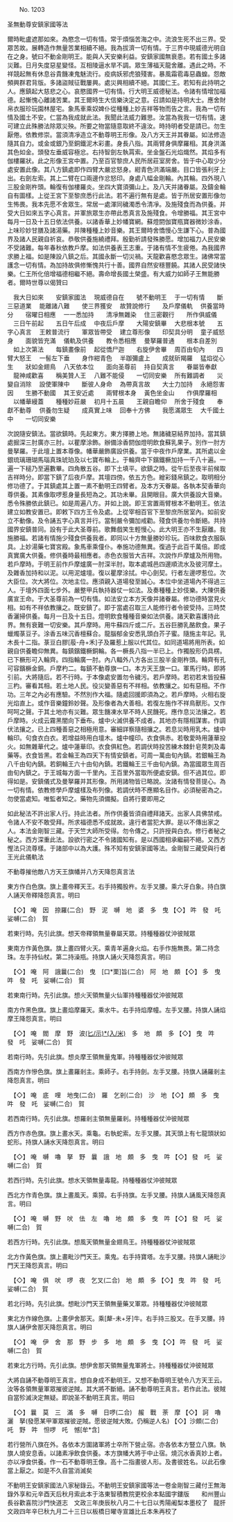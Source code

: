 ﻿　　No. 1203

圣無動尊安鎮家國等法

爾時毗盧遮那如來。為愍念一切有情。常于煩惱苦海之中。流浪生死不出三界。受眾苦故。展轉造作無量苦業相續不絕。我為拔濟一切有情。于三界中現威德光明自在之身。號曰不動金剛明王。能與人天安樂利益。安鎮家國無衰患。若有國土多諸災難。日月失度惡星變怪。互相陵逼水旱不調。眾生薄福天龍舍離。遇此之時。不祥競起無有休息谷貴饑凍鬼魅流行。疫病妖邪虎狼殘害。暴風霜雹毒惡蟲蝗。怨敵頻興群君背版。多諸盜賊征戰屢興。處災興相續不絕。其國仁王。若知有此持明之人。應鎮起大慈悲之心。哀愍國界一切有情。行大明王威德秘法。令諸有情增加福德。起慚愧心離諸苦業。其王爾時生大信樂決定之意。召請如是持明大士。應舍財帛衣服珍玩園林屋宅。象馬車乘奴婢仆從種種上妙吉祥等物而告之言。我為一切有情及國土不安。仁當為我成就此法。我聞此法威力難思。汝當為我我一切有情。速可建立此殊勝法除眾災殃。所要之物當隨意取終不違汝。時持明者受是請已。勿生厭倦。依教修崇。當須清凈造立不動尊明王形像。及八方天王并其眷屬。如法修造隨其自力。或金或銀乃至銅鐵泥木彩畫。身長八指。其兩臂身俱摩羅相。其身洪滿其色如金。頭發左垂威容極忿。右持智劍左執罥索。坐金盤石光焰熾然。其焰多有伽樓羅狀。此之形像王宮中置。乃至百官黎庶人民所居莊室房舍。皆于中心取少分處安置此像。其八方鎮處即作四臂大嚴忿怒身。紺青色洪滿端嚴。目口皆張利牙上出。右劍左索。其上二臂在口兩邊作忿怒印。身處八幅金剛輪。內其輪。四外現八三股金剛杵頭。輪復有伽樓羅炎。坐四大寶須彌山上。及八天并諸眷屬。及鑄金輪自有圖樣。上從王宮下至黎庶悉行此法。若不遍行無有是處。皆于所居安置形像勿生怖畏。我本先愿不舍眾生。常居一處渾同穢濁悉令清凈。及施殘食而為供養。并受大日如來五字心真言。并軍旅眾生亦帶此悉真言及施殘食。令增勝福。其王宮中每月一日及十五日依法供養。以諸香華上妙幡寶網。蘇燈閼伽寶瓶寶器微妙涂香。上味珍妙甘膳及諸湯藥。并陳種種上妙音樂。其王爾時舍憍慢心生謙下心。普為國界及諸人民親自祈哀。恭敬供養施繞禮拜。殷勤祈請發殊勝愿。增加福力人民安樂不受諸難。每年春秋依教戶摩。如法供養表王志重。于諸有情不生疲倦。為我國界求勝上福。如是陳設八鎮之后。其國永斷一切災禍。天龍歡喜愍念眾生。諸佛常當護念一切有情。為加持故俱修慚愧共行十善。國界自然安穩豐饒。其諸人民受諸快樂。仁王所化倍增福德相繼不絕。壽命增長國土榮盛。有大威力如師子王無能勝者。爾時世尊以偈贊曰

　我大日如來　　安鎮家國法
　現威德自在　　號不動明王
　于一切有情　　斷三惡道業
　能離諸八難　　使三界獲安
　故贊說修行　　及戶摩儀軌
　供養當時分　　宿曜日相應
　一一悉加持　　清凈無雜染
　住三密觀行　　所作俱威儀
　三日午前起　　五日午后成
　中夜后戶摩　　大陽安鎮畢
　大悲根本號　　五字心真言
　王敕普流行　　軍眾皆帶受
　建立尊形像　　印契具分明
　童子威怒身　　面貌皆充滿
　儀軌及供養　　教令悉相應
　曼拏羅普通　　根本自差別
　如上次第法　　每鎮畫像前
　起從憍尸迦　　右旋伊舍畢
　周百由旬內　　四臂大怒王
　一髻左下垂　　身作紺青色
　半跏彌盧上　　成就斫羯羅
　猛焰從心生　　狀如金翅鳥
　八天依本位　　面向圣尊前
　持自契真言　　眷屬皆奉獻
　龍神咸歡喜　　稱美贊人王
　八難不能侵　　一切同安樂
　所有難調者　　災變自消除
　設使軍陳中　　斷彼人身命
　為帶真言故　　大士力加持
　永絕怨害因　　生勝不動國
　其王安近處　　兩臂根本身
　黃色坐金山　　作俱摩羅相
　以幡華縵蓋　　種種妙莊嚴
　初月十五晨　　王親自瞻仰
　所舍于殘食　　奉獻不動尊
　供養勿生疑　　成真實上味
　回奉十方佛　　我愿滿眾生
　大千國土中　　一切同安樂　

次說隨安鎮法。當欲鎮時。先起東方。東方擇勝上地。無諸穢惡結界加持。當其鎮處掘深三肘廣亦三肘。以瞿摩涂飾。辦備涂香閼伽燈明飲食蘇乳果子。別作一肘方曼拏羅。于此壇上置本尊像。幡華嚴飾廣設供養。當于中夜作戶摩業。其所處以金銀琉璃珊瑚馬瑙真珠琥珀及以七寶布輪上。于輪齊中下鑌鐵橛加持一千八十遍。一遍一下槌乃至遍數畢。四角散五谷。即下土填平。欲鎮之時。從午后至夜半前候取吉祥時分。即當下鎮了后夜戶摩。其壇四傍。依五方色。繒彩錢帛鎮之。取明相分修功德了。于其鎮處其上置一素不動明王四臂者。及本方天眷屬。各執本契香華向尊供養。其素像取啰惹身量長短為之。其功未畢。且開眼目。廣大供養設大音樂。悉令殊勝依此鎮已。如是周遍八方。并如上說。即王宮置兩臂根本不動明王。依法建立如教安置已。即敕下四方王令及處。上從宰相百官下至黎庶所居室內。如前安立不動像。及令誦五字心真言并行。當制嚴令彌加戒勸。殘食供養勿令斷絕。共持國界安鎮普同。設有于此大圣尊前。歌舞戲笑生輕慢心。此大明王亦不生厭離。我施勝福。若諸有情施少殘食供養我者。即同以十方無量勝妙珍玩。百味飲食衣服臥具。上妙湯藥七寶宮殿。象馬車乘僮仆。奉施功德無異。復過于此百千萬倍。即成真實廣大供養。修供養時最相應者。赤色衣服皆大吉祥。次說作戶摩爐及所用物。若戶摩時。于明王前作戶摩爐廣一肘深半肘。取本處城邑四邊順流水及彼河摩土。及雜香加持和以泥。以用泥爐壇。復以瞿摩涂拭。中心劍契。行者左邊啰惹位。次大臣位。次大將位。次地主位。應須親入道場發至誠心。本位中坐道場內不得過三人。于壇外四面七步外。嚴整甲兵執持器仗一如法。及奏種種上妙伎樂。大陳供養廣宣王命。于大圣尊前為一切有情。如法安立本方天像并諸眷屬。修功德時當見火相。如有不祥依教攘之。既安鎮了。即于當處召取三人能修行者令彼受持。三時焚香灑掃供養。每月一日及十五日。燈明飲食種種音樂如法供養。諸天歡喜護持此界。無有衰難一切安樂。其戶摩時。用牛蘇四斤或二斤。五谷巨勝乳酪飲食。果子蠟燭菉豆子。涂香五味沉香檀蘇合。龍腦郁金安悉乳頭白芥子蜜。隨施主年記。乳木長十二指。菉豆白膠[蒰-舟+禾]子及羅惹上服以代其位。如同道場將用所表。如親自供養瞻仰無異。每鎮鑌鐵橛銅輪。各一橛長八指一半已上。作獨股形仍具楞。已下橛形可入輪齊。四指輪廣一肘。內八輻外八方各出三股半金剛杵頭。輪齊有孔可容鑌橛金銅。戶摩杓二。每鎮不動尊旗一口。本方天王旗一口。軍馬行時。即將引前。大將隨后。若不行時。于本像處安置勿令穢污。若戶摩時。若初若末皆投蘇三杓。審看其相。若土地人民。役災變善惡有不祥相。依教攘之。如有惡相。不作功。三年之內必有應驗。不然別作大福。隨處回援即須為之。若戶摩時。火相右旋光焰直上。或作音樂鐘鈴妙聲。及形像者為大善相。若復左施作不祥鳥獸形。又作呵呵之聲。于其土地亦有災難。眾生饑凍水旱不時人民饑死。應作息災法攘之。若戶摩時。火成云霧黑闇向下垂布。爐中火滅供養不成者。其地亦有隱相謀害。作調伏法攘之。已上四種善惡之相極用意。審細詳察隨相攘之。若息災時用乳木。爐中輪印。句食衣白衣。若增益時用白壇木。爐中幢印。衣食俱赤。若敬愛時用蓮華投火。如無雜華代之。爐中蓮華印。衣食俱紅色。若調伏時投苦練木棘針皂莢刺及毒藥等。衣食皆黑。若金輪王為四天下有情安鎮者。可周一萬由旬內鎮。若銀輪王為八千由旬內鎮。若銅輪王六十由旬內鎮。若鐵輪王三千由旬內鎮。為當國眾生周百由旬內鎮之。于王城每方面一千里內。王百里外當取所便處安鎮。但不過其位。即得如是。安鎮儀式及曼拏羅并其形像。所用諸物皆已略說。汝諸有情發菩提心。為一切有情。依教修學戶摩爐樣及布列像。若調伏時不應顯名目作。必須秘密為之。勿使當處知。唯監者知之。藥物先須備擬。自將行要即用之

如此秘法不許出家人行。持此法者。所作供養皆須自禮拜諸天。出家人具佛禁戒。令諸人不安不敢受拜。所求福德悉不成就故。違行者當犯大罪。是以不傳出家之人。本法金剛智三藏。于天竺大師所受得。勿令傳之。只許授與白衣。修行者秘之秘之。西方深重此法。設欲行密之不令諸國知有。是以西國相承繼嗣不絕。又西方慳法只流尊樣。于諸部中以為大護。殊不知有安鎮家國等法。金剛智三藏受與行者王光此儀軌法

不動尊摧他敵八方天王旗幡并八方天降怨真言法

東方作白色旗。旗上畫帝釋天王。右手持獨股杵。左手叉腰。乘六牙白象。持白旗人誦天帝釋降怨真言。明曰


　【◇】
唵　因　捺羅(二合)　野　泥　嚩　地　婆　多　曳
【◇】
吽　發　吒　娑嚩(二合)　賀

若東行時。先引此旗。想天帝釋領無量眷屬天眾。持種種器仗沖彼賊眾

東南方作黃色旗。旗上畫四臂火天。乘青羊遍身火焰。右手作施無畏。第二持念珠。左手持仙杖。第二持澡瓶。持旗人誦火天降怨真言。明曰


　【◇】
唵　阿　誐曩(二合)　曳　[口*栗]旨(二合)　阿　地　頗
【◇】
多　曳　吽　發　吒　娑嚩(二合)　賀

若東南行時。先引此旗。想火天領無量火仙軍持種種器仗沖彼賊眾

南方作黑色旗。旗上畫焰摩羅天。乘水牛。右手持焰摩幢。左手叉腰。持旗人誦焰摩王降怨真言。明曰


　【◇】
唵　閻　摩　野　波[(匕/示)*(入/米)](三合)　多　地　頗　多
【◇】
曳　吽　發　吒　娑嚩(二合)　賀

若南行時。先引此旗。想炎摩王領無量鬼軍。持種種器仗沖彼賊眾

西南方作慘色旗。旗上畫羅剎主。乘師子。右手持劍。左手叉腰。持旗人誦羅剎主降怨真言。明曰


　【◇】
唵　底　哩　地曳(二合)　羅　乞剎(二合)　沙　地
【◇】
頗　多　曳　吽　發　吒　娑嚩(二合)　賀

若西南行時。先引此旗。想羅剎主領無量羅剎。持種種器仗沖彼賊眾

西方作赤色旗。旗上畫水天。乘龜。右執蛇索。左手叉腰。其天頭上有七龍頭狀如蛇形。持旗人誦水天降怨真言。明曰


　【◇】
唵　嚩　嚕　拏　野　曩　誐　地　頗　多　曳　吽
【◇】
發　吒　娑嚩(二合)　賀

若西行時。先引此旗。想水天領無量毒龍。持種種器仗沖彼賊眾

西北方作青色旗。旗上畫風天。乘獐。右手持旗。左手叉腰。持旗人誦風天降怨真言。明曰


　【◇】
唵　嚩　野　吠　佉　左　嚕　地　頗　多　曳　吽
【◇】
發　吒　娑嚩(二合)　賀

若西方行時。先引此旗。想風天領無量金翅鳥王。持種種器仗沖彼賊眾

北方作黃色旗。旗上畫毗沙門天王。乘鬼。右手持寶塔。左手叉腰。持旗人誦毗沙門天王降怨真言。明曰


　【◇】
唵　俱　吠　啰　夜　乞叉(二合)　地　頗　多
【◇】
曳　吽　發　吒　娑嚩(二合)　賀

若北行時。先引此旗。想毗沙門天王領無量藥叉軍眾。持種種器仗沖彼賊眾

東北方作線色旗。上畫伊舍那天。乘[犛-未+牙]牛。右手持三股叉。在手叉腰。持旗人誦伊舍那天降怨真言。明曰


　【◇】
唵　伊　舍　那　野　步　多　地　頗　多　曳
【◇】
吽　發　吒　娑嚩(二合)　賀

若東北方行時。先引此旗。想伊舍那天領無量鬼軍將士。持種種器仗沖彼賊眾

大將自誦不動尊明王真言。想自身成不動明王。又想不動尊明王號令八方天王云。汝等各領無量軍眾摧彼逆賊。其大將不斷絕。誦不動尊明王真言。若作此法。彼賊自當殄滅決定無疑。即說圣不動明王真言。明曰


　【◇】
曩　莫　三　滿　多　嚩　日啰(二合)　赧　戰　荼　摩
【◇】
訶　嚕　灑　拏(發愿某甲軍眾摧彼逆賊。愿彼逆賊大敗。仍稱逆人名)
【◇】沙頗(二合)　吒　野　吽　怛啰　吒　憾[牟*含]


若行營所八旗在外。各依本方圍諸軍將士卒所下營止宿。亦各依本方豎立八旗。執旗人燒安息香。以諸素凈飲食供養。本方旗幡大將于中止宿。燒沉水香真妙上者。亦以凈食供養。作一石不動尊明王像。高十二指畫彼人形。及書彼姓名。以此石像當上厭之。如是不久自當消滅矣

不動明王安鎮家國法八家秘錄云。不動明王安鎮家國等法一卷金剛智三藏付王無海錄外享和元辛酉天后秋月索此本于洛東智積教院更校余本點國字鏤版　　和州豐山長谷歡喜院沙門快道志　文政三年庚辰秋八月二十七日以秀陽阇梨本墨校了　龍肝　文政四年辛巳秋九月二十三日以板橋日曜寺宣雄比丘本朱再校了
